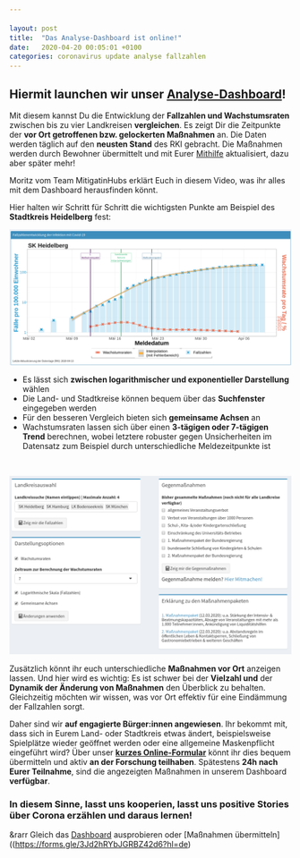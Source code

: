 ```yaml
---

layout: post
title:  "Das Analyse-Dashboard ist online!"
date:   2020-04-20 00:05:01 +0100
categories: coronavirus update analyse fallzahlen
---
```


## Hiermit launchen wir unser [Analyse-Dashboard](http://mitigationhubs.shinyapps.io/mitigationhubs-shiny)! 
Mit diesem kannst Du die Entwicklung der **Fallzahlen und Wachstumsraten** zwischen bis zu vier Landkreisen **vergleichen**. Es zeigt Dir die Zeitpunkte der **vor Ort getroffenen bzw. gelockerten Maßnahmen** an. Die Daten werden täglich auf den **neusten Stand** des RKI gebracht. Die Maßnahmen werden durch Bewohner übermittelt und mit Eurer [Mithilfe](https://forms.gle/3Jd2hRYbJGRBZ42d6?hl=de) aktualisiert, dazu aber später mehr! 

Moritz vom Team MitigatinHubs erklärt Euch in diesem Video, was ihr alles mit dem Dashboard herausfinden könnt.

Hier halten wir Schritt für Schritt die wichtigsten Punkte am Beispiel des **Stadtkreis Heidelberg** fest:

![SKHeidelberg_Dashboard.png](/logo/SKHeidelberg_Dashboard.png)

- Es lässt sich **zwischen logarithmischer und exponentieller Darstellung** wählen
- Die Land- und Stadtkreise können bequem über das **Suchfenster** eingegeben werden
- Für den besseren Vergleich bieten sich **gemeinsame Achsen** an
- Wachstumsraten lassen sich über einen **3-tägigen oder 7-tägigen Trend** berechnen, wobei letztere robuster gegen Unsicherheiten im Datensatz zum Beispiel durch unterschiedliche Meldezeitpunkte ist
<br>

![DashboardTutorial1.png](/plots/DashboardTutorial1.png)

Zusätzlich könnt ihr euch unterschiedliche **Maßnahmen vor Ort** anzeigen lassen. Und hier wird es wichtig: Es ist schwer bei der **Vielzahl und** der **Dynamik der Änderung von Maßnahmen** den Überblick zu behalten. Gleichzeitig möchten wir wissen, was vor Ort effektiv für eine Eindämmung der Fallzahlen sorgt. 

Daher sind wir **auf engagierte Bürger:innen angewiesen**. Ihr bekommt mit, dass sich in Eurem Land- oder Stadtkreis etwas ändert, beispielsweise Spielplätze wieder geöffnet werden oder eine allgemeine Maskenpflicht eingeführt wird? Über unser [**kurzes Online-Formular**](https://forms.gle/3Jd2hRYbJGRBZ42d6?hl=de) könnt ihr dies bequem übermitteln und aktiv **an der Forschung teilhaben**. Spätestens **24h nach Eurer Teilnahme**, sind die angezeigten Maßnahmen in unserem Dashboard **verfügbar**. 

### In diesem Sinne, lasst uns kooperien, lasst uns positive Stories über Corona erzählen und daraus lernen!

&rarr Gleich das [Dashboard](http://mitigationhubs.shinyapps.io/mitigationhubs-shiny) ausprobieren oder [Maßnahmen übermitteln]((https://forms.gle/3Jd2hRYbJGRBZ42d6?hl=de)


